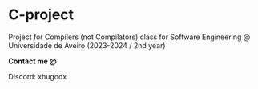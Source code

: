 # C-project
Project for Compilers (not Compilators) class for Software Engineering @ Universidade de Aveiro (2023-2024 / 2nd year)

**Contact me @**

Discord: xhugodx
